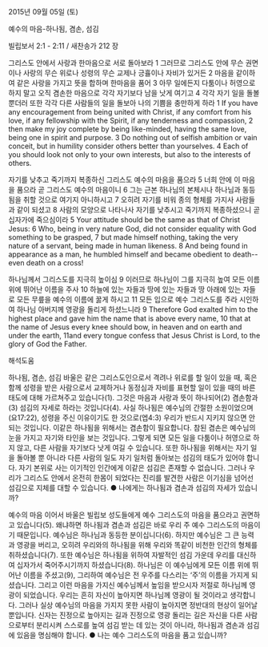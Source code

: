 2015년 09월 05일 (토)

예수의 마음-하나됨, 겸손, 섬김



빌립보서 2:1 - 2:11 / 새찬송가 212 장


그리스도 안에서 사랑과 한마음으로 서로 돌아보라
1 그러므로 그리스도 안에 무슨 권면이나 사랑의 무슨 위로나 성령의 무슨 교제나 긍휼이나 자비가 있거든 2 마음을 같이하여 같은 사랑을 가지고 뜻을 합하며 한마음을 품어 3 아무 일에든지 다툼이나 허영으로 하지 말고 오직 겸손한 마음으로 각각 자기보다 남을 낫게 여기고 4 각각 자기 일을 돌볼뿐더러 또한 각각 다른 사람들의 일을 돌보아 나의 기쁨을 충만하게 하라 
1 If you have any encouragement from being united with Christ, if any comfort from his love, if any fellowship with the Spirit, if any tenderness and compassion, 
2 then make my joy complete by being like-minded, having the same love, being one in spirit and purpose. 3 Do nothing out of selfish ambition or vain conceit, but in humility consider others better than yourselves. 4 Each of you should look not only to your own interests, but also to the interests of others. 

자기를 낮추고 죽기까지 복종하신 그리스도 예수의 마음을 품으라
5 너희 안에 이 마음을 품으라 곧 그리스도 예수의 마음이니 6 그는 근본 하나님의 본체시나 하나님과 동등됨을 취할 것으로 여기지 아니하시고 7 오히려 자기를 비워 종의 형체를 가지사 사람들과 같이 되셨고 8 사람의 모양으로 나타나사 자기를 낮추시고 죽기까지 복종하셨으니 곧 십자가에 죽으심이라 
5 Your attitude should be the same as that of Christ Jesus: 6 Who, being in very nature God, did not consider equality with God something to be grasped, 7 but made himself nothing, taking the very nature of a servant, being made in human likeness. 8 And being found in appearance as a man, he humbled himself and became obedient to death-- even death on a cross! 

하나님께서 그리스도를 지극히 높이심
9 이러므로 하나님이 그를 지극히 높여 모든 이름 위에 뛰어난 이름을 주사 10 하늘에 있는 자들과 땅에 있는 자들과 땅 아래에 있는 자들로 모든 무릎을 예수의 이름에 꿇게 하시고 11 모든 입으로 예수 그리스도를 주라 시인하여 하나님 아버지께 영광을 돌리게 하셨느니라
9 Therefore God exalted him to the highest place and gave him the name that is above every name, 10 that at the name of Jesus every knee should bow, in heaven and on earth and under the earth, 11and every tongue confess that Jesus Christ is Lord, to the glory of God the Father.

해석도움





하나됨, 겸손, 섬김
바울은 같은 그리스도인으로서 격려나 위로를 할 일이 있을 때, 혹은 함께 성령을 받은 사람으로서 교제하거나 동정심과 자비를 표현할 일이 있을 때의 바른 태도에 대해 가르쳐주고 있습니다(1). 그것은 마음과 사랑과 뜻이 하나되어(2) 겸손함과(3) 섬김의 자세로 하라는 것입니다(4). 사실 하나됨은 예수님의 간절한 소원이었으며(요17:22), 성령을 주신 이유이기도 한 것으로(엡4:3) 우리가 반드시 지키지 않으면 안 되는 것입니다. 이같은 하나됨을 위해서는 겸손함이 필요합니다. 참된 겸손은 예수님의 눈을 가지고 자기와 타인을 보는 것입니다. 그렇게 되면 모든 일을 다툼이나 허영으로 하지 않고, 다른 사람을 자기보다 낫게 여길 수 있습니다. 또한 하나됨을 위해서는 자기 일을 돌아볼 뿐 아니라 다른 사람의 일도 자기 일처럼 돌아보는 섬김의 태도가 있어야 합니다. 자기 본위로 사는 이기적인 인간에게 이같은 섬김은 존재할 수 없습니다. 그러나 우리가 그리스도 안에서 온전히 한몸이 되었다는 진리를 발견한 사람은 이기심을 넘어선 섬김으로 지체를 대할 수 있습니다.
● 나에게는 하나됨과 겸손과 섬김의 자세가 있습니까? 

예수의 마음
이어서 바울은 빌립보 성도들에게 예수 그리스도의 마음을 품으라고 권면하고 있습니다(5). 왜냐하면 하나됨과 겸손과 섬김은 바로 우리 주 예수 그리스도의 마음이기 때문입니다. 예수님은 하나님과 동등한 분이십니다(6). 하지만 예수님은 그 큰 능력과 영광을 버리고, 오히려 우리와의 하나됨을 위해 우리와 똑같이 비천한 인간의 형체를 취하셨습니다(7). 또한 예수님은 하나됨을 위하여 자발적인 섬김 가운데 우리를 대신하여 십자가서 죽어주시기까지 하셨습니다(8). 하나님은 이 예수님에게 모든 이름 위에 뛰어난 이름을 주셨고(9), 그리하여 예수님은 전 우주를 다스리는 ‘주’의 이름을 가지게 되셨습니다. 그리고 이런 마음을 가지신 예수님께서 높임을 받으시자 저절로 하나님께 영광이 되었습니다. 우리는 흔히 자신이 높아지면 하나님께 영광이 될 것이라고 생각합니다. 그러나 실상 예수님의 마음을 가지지 못한 사람이 높아지면 정반대의 현상이 일어날 뿐입니다.
신자는 진정으로 높아지는 길과 진정으로 영광 돌리는 길은 자신을 다른 사람으로부터 분리시켜 스스로를 높여 섬김 받는 데 있는 것이 아니라, 하나됨과 겸손과 섬김에 있음을 명심해야 합니다. 
● 나는 예수 그리스도의 마음을 품고 있습니까?